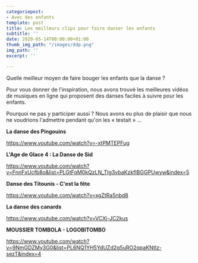 ```yaml
---
categoriepost:
- Avec des enfants
template: post
title: Les meilleurs clips pour faire danser les enfants
subtitle: ''
date: 2020-05-14T00:00:00+01:00
thumb_img_path: "/images/ddp.png"
img_path: ''
excerpt: ''

---
```

Quelle meilleur moyen de faire bouger les enfants que la danse ? 

Pour vous donner de l'inspiration, nous avons trouvé les meilleures vidéos de musiques en ligne qui proposent des danses faciles à suivre pour les enfants.

Pourquoi ne pas y participer aussi ? Nous avons eu plus de plaisir que nous ne voudrions l'admettre pendant qu'on les « testait » ...

**La danse des Pingouins**

https://www.youtube.com/watch?v=-xtPMTEPFug

**L'Age de Glace 4 : La Danse de Sid**

https://www.youtube.com/watch?v=FnnFxUcfb8o&list=PLGtFqM0kQzLN_TIg3vbaKzkfIBGGPUwyw&index=5

**Danse des Titounis - C'est la fête**

https://www.youtube.com/watch?v=xgZtRa5nbd8

**La danse des canards**

https://www.youtube.com/watch?v=VCXj-JC2kus

**MOUSSIER TOMBOLA - LOGOBITOMBO**

https://www.youtube.com/watch?v=9NmGDZMy3G0&list=PL6NQ1YH5YdUZd2g5uRO2qpaKNtIz-sezT&index=4